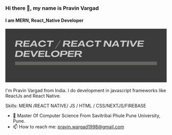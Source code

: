 ### Hi there 👋, my name is  Pravin Vargad
#### I am MERN, React_Native Developer
![I am ReactJs/React Native Developer](https://github.com/pravinv1998/pravinv1998/blob/main/REACT%20%20REACT%20NATIVE%20DEVELOPER.png?raw=true)

I'm Pravin Vargad from India. I do development in javascript frameworks like ReactJs and React Native.

Skills:  MERN /REACT NATIVE/ JS / HTML / CSS/NEXTJS/FIREBASE

- 🌱 Master Of Computer Science From Savitribai Phule Pune University, Pune.
- 📫 How to reach me: pravin.wargad1998@gmail.com 

